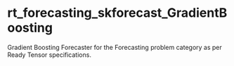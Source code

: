 # rt_forecasting_skforecast_GradientBoosting
Gradient Boosting Forecaster for the Forecasting problem category as per Ready Tensor specifications.
